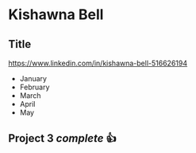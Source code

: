 # Kishawna Bell
## Title
https://www.linkedin.com/in/kishawna-bell-516626194
* January 
* February 
* March
* April
* May
## Project 3 *complete* :+1:
